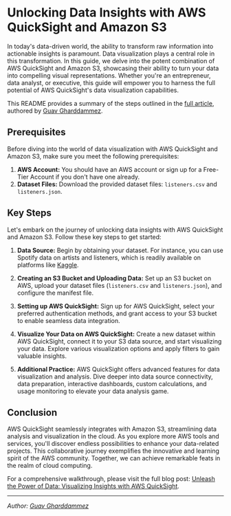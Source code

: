# Unlocking Data Insights with AWS QuickSight and Amazon S3

In today's data-driven world, the ability to transform raw information into actionable insights is paramount. Data visualization plays a central role in this transformation. In this guide, we delve into the potent combination of AWS QuickSight and Amazon S3, showcasing their ability to turn your data into compelling visual representations. Whether you're an entrepreneur, data analyst, or executive, this guide will empower you to harness the full potential of AWS QuickSight's data visualization capabilities.

This README provides a summary of the steps outlined in the [full article](https://medium.com/@GuavGharddammez/unleash-the-power-of-data-visualizing-insights-with-aws-quicksight-757e7c96b4ca), authored by [Guav Gharddammez](https://www.linkedin.com/in/Guav-Gharddammez/).

## Prerequisites

Before diving into the world of data visualization with AWS QuickSight and Amazon S3, make sure you meet the following prerequisites:

1. **AWS Account:** You should have an AWS account or sign up for a Free-Tier Account if you don't have one already.
2. **Dataset Files:** Download the provided dataset files: `listeners.csv` and `listeners.json`.

## Key Steps

Let's embark on the journey of unlocking data insights with AWS QuickSight and Amazon S3. Follow these key steps to get started:

1. **Data Source:** Begin by obtaining your dataset. For instance, you can use Spotify data on artists and listeners, which is readily available on platforms like [Kaggle](https://www.kaggle.com/datasets).

2. **Creating an S3 Bucket and Uploading Data:** Set up an S3 bucket on AWS, upload your dataset files (`listeners.csv` and `listeners.json`), and configure the manifest file.

3. **Setting up AWS QuickSight:** Sign up for AWS QuickSight, select your preferred authentication methods, and grant access to your S3 bucket to enable seamless data integration.

4. **Visualize Your Data on AWS QuickSight:** Create a new dataset within AWS QuickSight, connect it to your S3 data source, and start visualizing your data. Explore various visualization options and apply filters to gain valuable insights.

5. **Additional Practice:** AWS QuickSight offers advanced features for data visualization and analysis. Dive deeper into data source connectivity, data preparation, interactive dashboards, custom calculations, and usage monitoring to elevate your data analysis game.

## Conclusion

AWS QuickSight seamlessly integrates with Amazon S3, streamlining data analysis and visualization in the cloud. As you explore more AWS tools and services, you'll discover endless possibilities to enhance your data-related projects. This collaborative journey exemplifies the innovative and learning spirit of the AWS community. Together, we can achieve remarkable feats in the realm of cloud computing.

For a comprehensive walkthrough, please visit the full blog post: [Unleash the Power of Data: Visualizing Insights with AWS QuickSight](https://medium.com/@GuavGharddammez/unleash-the-power-of-data-visualizing-insights-with-aws-quicksight-757e7c96b4ca).

---

*Author: [Guav Gharddammez](https://www.linkedin.com/in/Guav-Gharddammez/)*